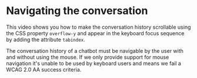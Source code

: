 # Navigating the conversation
This video shows you how to make the conversation history scrollable using the CSS property `overflow-y` and appear in the keyboard focus sequence by adding the attribute `tabindex`.

The conversation history of a chatbot must be navigable by the user with and without using the mouse. If we only provide support for mouse navigation it's unable to be used by keyboard users and means we fail a WCAG 2.0 AA success criteria. 
